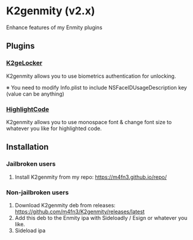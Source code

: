 # K2genmity (v2.x)
Enhance features of my Enmity plugins

## Plugins
### [K2geLocker](https://github.com/m4fn3/K2geLocker)
K2genmity allows you to use biometrics authentication for unlocking.

※ You need to modify Info.plist to include NSFaceIDUsageDescription key (value can be anything)


### [HighlightCode](https://github.com/m4fn3/HighlightCode)
K2genmity allows you to use monospace font & change font size to whatever you like for highlighted code.

## Installation
### Jailbroken users
1. Install K2genmity from my repo: https://m4fn3.github.io/repo/

### Non-jailbroken users
1. Download K2genmity deb from releases: https://github.com/m4fn3/K2genmity/releases/latest
2. Add this deb to the Enmity ipa with Sideloadly / Esign or whatever you like.
3. Sideload ipa